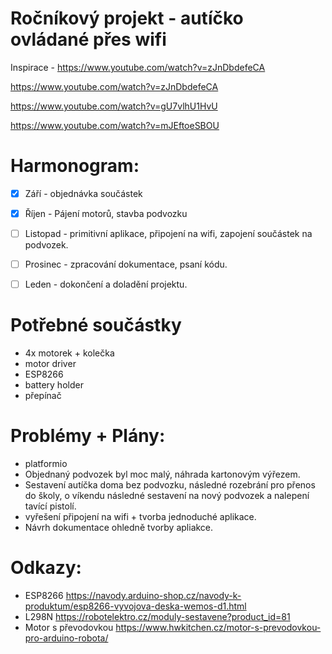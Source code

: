 # Ročníkový projekt - autíčko ovládané přes wifi

Inspirace - https://www.youtube.com/watch?v=zJnDbdefeCA

https://www.youtube.com/watch?v=zJnDbdefeCA

https://www.youtube.com/watch?v=gU7vlhU1HvU

https://www.youtube.com/watch?v=mJEftoeSBOU

# Harmonogram:
- [x] Září - objednávka součástek

- [x] Říjen - Pájení motorů, stavba podvozku

- [ ] Listopad - primitivní aplikace, připojení na wifi, zapojení součástek na podvozek.

- [ ] Prosinec - zpracování dokumentace, psaní kódu.

- [ ] Leden - dokončení a doladění projektu.

# Potřebné součástky
- 4x motorek + kolečka
- motor driver
- ESP8266
- battery holder 
- přepínač

# Problémy + Plány: 
- platformio  
- Objednaný podvozek byl moc malý, náhrada kartonovým výřezem. 
- Sestavení autíčka doma bez podvozku, následné rozebrání pro přenos do školy, o víkendu následné sestavení na nový podvozek a   nalepení tavící pistolí. 
- vyřešení připojení na wifi + tvorba jednoduché aplikace. 
- Návrh dokumentace ohledně tvorby apliakce. 

# Odkazy: 
- ESP8266 https://navody.arduino-shop.cz/navody-k-produktum/esp8266-vyvojova-deska-wemos-d1.html
- L298N https://robotelektro.cz/moduly-sestavene?product_id=81
- Motor s převodovkou https://www.hwkitchen.cz/motor-s-prevodovkou-pro-arduino-robota/
